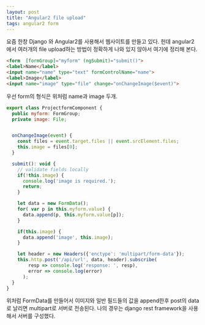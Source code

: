 ```yaml
---
layout: post
title: "Angular2 file upload"
tags: angular2 form
---
```


요즘 한창 Django 와 Angular2를 사용해서 웹사이트를 만들고 있다. 헌데 angular2에서 여러개의 file upload하는 방법이 정확하게 나와 있지 않아서 여기에 정리해 본다.



```html
<form  [formGroup]="myform" (ngSubmit)="submit()">
<label>Name</label>
<input name="name" type="text" formControlName="name">
<label>Image</label>
<input name="image" type="file" change="onChangeImage($event)">
```

우선 form의 형식은 위처럼 name과 image 두개.

```js
export class ProjectformComponent {
  public myform: FormGroup;
  private image: File;


  onChangeImage(event) {
    const files = event.target.files || event.srcElement.files;
    this.image = files[0];
  }

  submit(): void {
    // validate fields locally
    if(!this.image) {
      console.log('image is required.');
      return;
    }

    let data = new FormData();
    for( var p in this.myform.value) {
      data.append(p, this.myform.value[p]);
    }

    if(this.image) {
      data.append('image', this.image);
    }

    let header = new Headers({'enctype': 'multipart/form-data'});
    this.http.post('/api/url', data, header).subscribe(
        resp => console.log('response: ', resp),
        error => console.log(error)
      );
  }
}
```

위처럼 FormData를 만들어서 이미지와 일반 필드들의 값을 append한후 post의 data로 날리면 multipart로 서버로 전송된다. 나의 경우는 django rest framework을 사용해서 서버를 구성했다.






